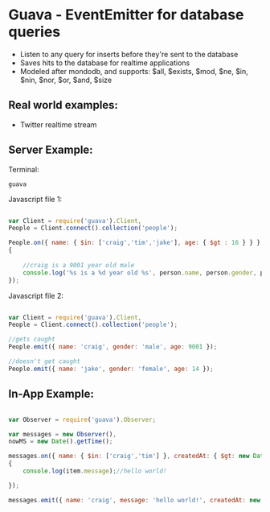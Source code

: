 Guava - EventEmitter for database queries
=========================================

- Listen to any query for inserts before they're sent to the database
- Saves hits to the database for realtime applications
- Modeled after mondodb, and supports: $all, $exists, $mod, $ne, $in, $nin, $nor, $or, $and, $size

Real world examples:
-------------------

- Twitter realtime stream

Server Example:
---------------

Terminal:

	guava


Javascript file 1:
	
```javascript

var Client = require('guava').Client,
People = Client.connect().collection('people');

People.on({ name: { $in: ['craig','tim','jake'], age: { $gt : 16 } } }, function(person)
{
	
	//craig is a 9001 year old male
	console.log('%s is a %d year old %s', person.name, person.gender, person.age);
});

```

Javascript file 2:

```javascript

var Client = require('guava').Client,
People = Client.connect().collection('people');

//gets caught
People.emit({ name: 'craig', gender: 'male', age: 9001 });

//doesn't get caught
People.emit({ name: 'jake', gender: 'female', age: 14 }); 

```


In-App Example:
---------------
	
```javascript

var Observer = require('guava').Observer;

var messages = new Observer(),
nowMS = new Date().getTime();

messages.on({ name: { $in: ['craig','tim'] }, createdAt: { $gt: new Date(), $lt: new Date(nowMS + 20000)} }, function(item)
{
	console.log(item.message);//hello world!

});

messages.emit({ name: 'craig', message: 'hello world!', createdAt: new Date(nowMS + 10000)});

```